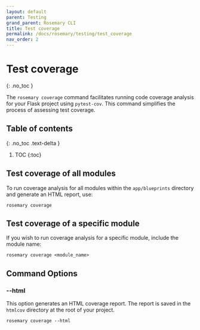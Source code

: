 ```yaml
---
layout: default
parent: Testing
grand_parent: Rosemary CLI
title: Test coverage
permalink: /docs/rosemary/testing/test_coverage
nav_order: 2
---
```


# Test coverage
{: .no_toc }

The `rosemary coverage` command facilitates running code coverage analysis for your Flask project using `pytest-cov`. 
This command simplifies the process of assessing test coverage.

## Table of contents
{: .no_toc .text-delta }

1. TOC
{:toc}

## Test coverage of all modules

To run coverage analysis for all modules within the `app/blueprints` directory and generate an HTML report, use:

```
rosemary coverage
```

## Test coverage of a specific module

If you wish to run coverage analysis for a specific module, include the 
module name:

```
rosemary coverage <module_name> 
```

## Command Options

### **\--html**

This option generates an HTML coverage report. The report is saved in the `htmlcov` directory
at the root of your project.

```
rosemary coverage --html
```
